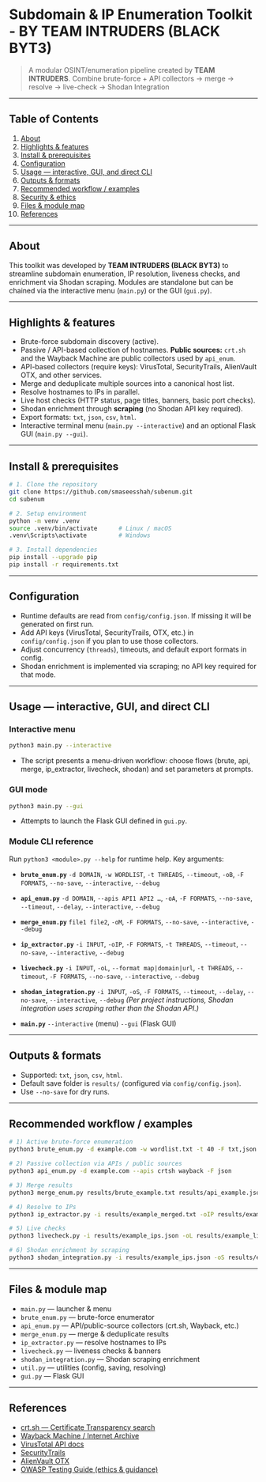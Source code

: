 # Subdomain & IP Enumeration Toolkit - BY **TEAM INTRUDERS** (BLACK BYT3)
> A modular OSINT/enumeration pipeline created by **TEAM INTRUDERS**.
> Combine brute-force + API collectors → merge → resolve → live-check → Shodan Integration

---

## Table of Contents

1. [About](#about)
2. [Highlights & features](#highlights--features)
3. [Install & prerequisites](#install--prerequisites)
4. [Configuration](#configuration)
5. [Usage — interactive, GUI, and direct CLI](#usage---interactive-gui-and-direct-cli)
6. [Outputs & formats](#outputs--formats)
7. [Recommended workflow / examples](#recommended-workflow--examples)
8. [Security & ethics](#security--ethics)
9. [Files & module map](#files--module-map)
10. [References](#references)

---

## About

This toolkit was developed by **TEAM INTRUDERS (BLACK BYT3)** to streamline subdomain enumeration, IP resolution, liveness checks, and enrichment via Shodan scraping. Modules are standalone but can be chained via the interactive menu (`main.py`) or the GUI (`gui.py`).

---

## Highlights & features

* Brute-force subdomain discovery (active).
* Passive / API-based collection of hostnames. **Public sources:** `crt.sh` and the Wayback Machine are public collectors used by `api_enum`.
* API-based collectors (require keys): VirusTotal, SecurityTrails, AlienVault OTX, and other services.
* Merge and deduplicate multiple sources into a canonical host list.
* Resolve hostnames to IPs in parallel.
* Live host checks (HTTP status, page titles, banners, basic port checks).
* Shodan enrichment through **scraping** (no Shodan API key required).
* Export formats: `txt`, `json`, `csv`, `html`.
* Interactive terminal menu (`main.py --interactive`) and an optional Flask GUI (`main.py --gui`).

---

## Install & prerequisites

```bash
# 1. Clone the repository
git clone https://github.com/smaseesshah/subenum.git
cd subenum

# 2. Setup environment
python -m venv .venv
source .venv/bin/activate      # Linux / macOS
.venv\Scripts\activate         # Windows

# 3. Install dependencies
pip install --upgrade pip
pip install -r requirements.txt
```

---

## Configuration

* Runtime defaults are read from `config/config.json`. If missing it will be generated on first run.
* Add API keys (VirusTotal, SecurityTrails, OTX, etc.) in `config/config.json` if you plan to use those collectors.
* Adjust concurrency (`threads`), timeouts, and default export formats in config.
* Shodan enrichment is implemented via scraping; no API key required for that mode.

---

## Usage — interactive, GUI, and direct CLI

### Interactive menu

```bash
python3 main.py --interactive
```

* The script presents a menu-driven workflow: choose flows (brute, api, merge, ip\_extractor, livecheck, shodan) and set parameters at prompts.

### GUI mode

```bash
python3 main.py --gui
```

* Attempts to launch the Flask GUI defined in `gui.py`.

### Module CLI reference

Run `python3 <module>.py --help` for runtime help. Key arguments:

* **`brute_enum.py`**
  `-d DOMAIN`, `-w WORDLIST`, `-t THREADS`, `--timeout`, `-oB`, `-F FORMATS`, `--no-save`, `--interactive`, `--debug`

* **`api_enum.py`**
  `-d DOMAIN`, `--apis API1 API2 …`, `-oA`, `-F FORMATS`, `--no-save`, `--timeout`, `--delay`, `--interactive`, `--debug`

* **`merge_enum.py`**
  `file1 file2`, `-oM`, `-F FORMATS`, `--no-save`, `--interactive`, `--debug`

* **`ip_extractor.py`**
  `-i INPUT`, `-oIP`, `-F FORMATS`, `-t THREADS`, `--timeout`, `--no-save`, `--interactive`, `--debug`

* **`livecheck.py`**
  `-i INPUT`, `-oL`, `--format map|domain|url`, `-t THREADS`, `--timeout`, `-F FORMATS`, `--no-save`, `--interactive`, `--debug`

* **`shodan_integration.py`**
  `-i INPUT`, `-oS`, `-F FORMATS`, `--timeout`, `--delay`, `--no-save`, `--interactive`, `--debug`
  *(Per project instructions, Shodan integration uses scraping rather than the Shodan API.)*

* **`main.py`**
  `--interactive` (menu)
  `--gui` (Flask GUI)

---

## Outputs & formats

* Supported: `txt`, `json`, `csv`, `html`.
* Default save folder is `results/` (configured via `config/config.json`).
* Use `--no-save` for dry runs.

---

## Recommended workflow / examples

```bash
# 1) Active brute-force enumeration
python3 brute_enum.py -d example.com -w wordlist.txt -t 40 -F txt,json

# 2) Passive collection via APIs / public sources
python3 api_enum.py -d example.com --apis crtsh wayback -F json

# 3) Merge results
python3 merge_enum.py results/brute_example.txt results/api_example.json -oM results/example_merged

# 4) Resolve to IPs
python3 ip_extractor.py -i results/example_merged.txt -oIP results/example_ips -F json,csv -t 50

# 5) Live checks
python3 livecheck.py -i results/example_ips.json -oL results/example_live -F json -t 40

# 6) Shodan enrichment by scraping
python3 shodan_integration.py -i results/example_ips.json -oS results/example_shodan -F json --delay 2
```

---

## Files & module map

* `main.py` — launcher & menu
* `brute_enum.py` — brute-force enumerator
* `api_enum.py` — API/public-source collectors (crt.sh, Wayback, etc.)
* `merge_enum.py` — merge & deduplicate results
* `ip_extractor.py` — resolve hostnames to IPs
* `livecheck.py` — liveness checks & banners
* `shodan_integration.py` — Shodan scraping enrichment
* `util.py` — utilities (config, saving, resolving)
* `gui.py` — Flask GUI

---

## References

* [crt.sh — Certificate Transparency search](https://crt.sh)
* [Wayback Machine / Internet Archive](https://archive.org/web)
* [VirusTotal API docs](https://developers.virustotal.com)
* [SecurityTrails](https://securitytrails.com)
* [AlienVault OTX](https://otx.alienvault.com)
* [OWASP Testing Guide (ethics & guidance)](https://owasp.org)
